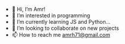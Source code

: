 - 👋 Hi, I’m Amr!
- 👀 I’m interested in programming
- 🌱 I’m currently learning JS and Python...
- 💞️ I’m looking to collaborate on new projects
- 📫 How to reach me amrh71@gmail.com

<!---
amroz121/amroz121 is a ✨ special ✨ repository because its `README.md` (this file) appears on your GitHub profile.
You can click the Preview link to take a look at your changes.
--->
